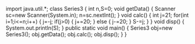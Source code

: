 import java.util.*;
class Series3
{
    int n,S=0;
    void getData()
    {
        Scanner sc=new Scanner(System.in);
        n=sc.nextInt();
    }
    void calc()
    {
        int j=21;
        for(int i=1;i<=n;i++)
        {
            j=-j;
            if(j>0)
            {
                j+=20;
            }
            else
            {
                j-=20;
            }
            S-=j;
        }
    }
    void disp()
    {
        System.out.println(S);
    }
    public static void main()
    {
        Series3 obj=new Series3();
        obj.getData();
        obj.calc();
        obj.disp();
    }
}
